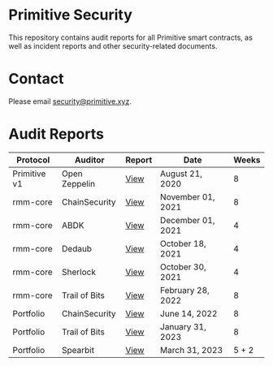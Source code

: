 # Primitive Security

This repository contains audit reports for all Primitive smart contracts, as well as incident reports and other security-related documents.

# Contact

Please email security@primitive.xyz.

# Audit Reports

| Protocol     | Auditor       | Report                                                 | Date              | Weeks |
| ------------ | ------------- | ------------------------------------------------------ | ----------------- | ----- |
| Primitive v1 | Open Zeppelin | [View](https://blog.openzeppelin.com/primitive-audit/) | August 21, 2020   | 8     |
| rmm-core     | ChainSecurity | [View](./audits/rmm-core/chainsecurity.pdf)            | November 01, 2021 | 8     |
| rmm-core     | ABDK          | [View](./audits/rmm-core/abdk.pdf)                     | December 01, 2021 | 4     |
| rmm-core     | Dedaub        | [View](./audits/rmm-core/dedaub.pdf)                   | October 18, 2021  | 4     |
| rmm-core     | Sherlock      | [View](./audits/rmm-core/sherlock.pdf)                 | October 30, 2021  | 4     |
| rmm-core     | Trail of Bits | [View](./audits/rmm-core/trailofbits.pdf)              | February 28, 2022 | 8     |
| Portfolio    | ChainSecurity | [View](./audits/portfolio/chainsecurity.pdf)           | June 14, 2022     | 8     |
| Portfolio    | Trail of Bits | [View](./audits/portfolio/trailofbits.pdf)             | January 31, 2023  | 8     |
| Portfolio    | Spearbit      | [View](./audits/portfolio/spearbit.pdf)                | March 31, 2023    | 5 + 2 |